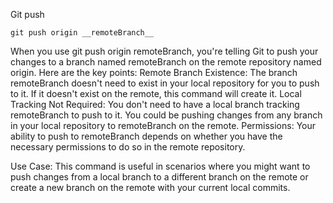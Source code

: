 
Git push

```
git push origin __remoteBranch__

```

When you use git push origin remoteBranch, you're telling Git to push your changes to a branch named remoteBranch on the remote repository named origin. Here are the key points:
Remote Branch Existence: The branch remoteBranch doesn't need to exist in your local repository for you to push to it. If it doesn't exist on the remote, this command will create it.
Local Tracking Not Required: You don't need to have a local branch tracking remoteBranch to push to it. You could be pushing changes from any branch in your local repository to remoteBranch on the remote.
Permissions: Your ability to push to remoteBranch depends on whether you have the necessary permissions to do so in the remote repository.

Use Case: This command is useful in scenarios where you might want to push changes from a local branch to a different branch on the remote or create a new branch on the remote with your current local commits.